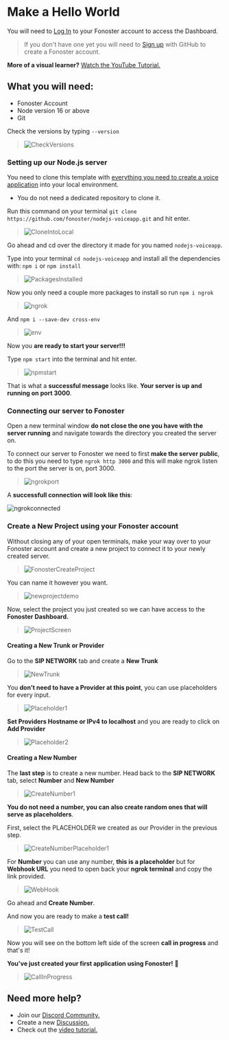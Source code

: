 # Make a Hello World 

You will need to [Log In](https://console.fonoster.io) to your Fonoster account to access the Dashboard.

> If you don't have one yet you will need to [Sign up](https://console.fonoster.io) with GitHub to create a Fonoster account.

**More of a visual learner?** <a href="https://www.youtube.com/watch?v=m6B_9lU4iSw"> Watch the YouTube Tutorial. </a> 

## What you will need:
- Fonoster Account
- Node version 16 or above
- Git

Check the versions by typing `--version` 

> ![CheckVersions](https://user-images.githubusercontent.com/80093500/189737512-b9d6121b-d757-47f6-bc15-48b04ba4663c.png)

### Setting up our Node.js server

You need to clone this template with [everything you need to create a voice application](https://github.com/fonoster/nodejs-voiceapp) into your local environment.

- You do not need a dedicated repository to clone it.

Run this command on your terminal `git clone https://github.com/fonoster/nodejs-voiceapp.git` and hit enter.

> ![CloneIntoLocal](https://user-images.githubusercontent.com/80093500/189739459-8e4e2419-e554-4438-9abe-edaac9b38ef1.jpg)

Go ahead and cd over the directory it made for you named `nodejs-voiceapp`. 

Type into your terminal `cd nodejs-voiceapp` and install all the dependencies with: `npm i` or `npm install`

> ![PackagesInstalled](https://user-images.githubusercontent.com/80093500/189741002-423c8c33-8ad0-41ea-8d1b-a11e7410421f.jpg)

Now you only need a couple more packages to install so run `npm i ngrok`  
> ![ngrok](https://user-images.githubusercontent.com/80093500/189742008-3506d32e-19e7-4f74-8dbb-2b75835127ee.jpg)

And `npm i --save-dev cross-env`
> ![env](https://user-images.githubusercontent.com/80093500/189742295-0c87d7a4-c546-4d16-9b9c-e40b14b036d8.jpg)

Now you **are ready to start your server!!!** 

Type `npm start` into the terminal and hit enter.

>![npmstart](https://user-images.githubusercontent.com/80093500/189742865-c83e58f1-ec10-42c4-972a-f58ce9614811.jpg)

That is what a **successful message** looks like. **Your server is up and running on port 3000**.

### Connecting our server to Fonoster

Open a new terminal window **do not close the one you have with the server running** and navigate towards the directory you created the server on.

To connect our server to Fonoster we need to first **make the server public**, to do this you need to type `ngrok http 3000` and this will make ngrok listen to the port the server is on, port 3000.

>![ngrokport](https://user-images.githubusercontent.com/80093500/189744061-51b4a2d5-111f-487e-b578-cf9613d30637.jpg)

A **successfull connection will look like this**: 

![ngrokconnected](https://user-images.githubusercontent.com/80093500/189744549-989aab42-8ef9-4ff0-a3ec-9bd750aa9c70.jpg)

### Create a New Project using your Fonoster account

Without closing any of your open terminals, make your way over to your Fonoster account and create a new project to connect it to your newly created server. 

>![FonosterCreateProject](https://user-images.githubusercontent.com/80093500/189745109-f2c85777-442d-43ee-910f-24e7e02d3f9b.jpg)

You can name it however you want. 

>![newprojectdemo](https://user-images.githubusercontent.com/80093500/189745961-ce31a0ca-f94e-4564-948c-bf9e898544b3.jpg)

Now, select the project you just created so we can have access to the **Fonoster Dashboard.**

>![ProjectScreen](https://user-images.githubusercontent.com/80093500/189751537-8a100af5-2412-4b9b-b755-650a41e39116.png)

#### Creating a New Trunk or Provider

Go to the **SIP NETWORK** tab and create a **New Trunk**

>![NewTrunk](https://user-images.githubusercontent.com/80093500/189752692-7884833a-73d1-446f-922a-41863a8d4c13.jpg)

You **don't need to have a Provider at this point**, you can use placeholders for every input. 

>![Placeholder1](https://user-images.githubusercontent.com/80093500/189753362-ee1b608a-42ee-4a9d-977d-336b7055c124.jpg)

**Set Providers Hostname or IPv4 to localhost** and you are ready to click on **Add Provider**

>![Placeholder2](https://user-images.githubusercontent.com/80093500/189753477-ffebe23d-15aa-4860-a2ee-8d28a49a8842.jpg)

#### Creating a New Number

The **last step** is to create a new number. Head back to the **SIP NETWORK** tab, select **Number** and **New Number**

>![CreateNumber1](https://user-images.githubusercontent.com/80093500/189754121-a00592d7-7ebe-4df7-86ce-5a2747b39b29.jpg)

**You do not need a number, you can also create random ones that will serve as placeholders**.

First, select the PLACEHOLDER we created as our Provider in the previous step. 

>![CreateNumberPlaceholder1](https://user-images.githubusercontent.com/80093500/189754656-5e05a9f3-3434-4c74-9a1f-731ae089117a.jpg)

For **Number** you can use any number, **this is a placeholder** but for **Webhook URL** you need to open back your **ngrok terminal** and copy the link provided.

>![WebHook](https://user-images.githubusercontent.com/80093500/189755261-7061f989-9711-40ea-90d1-50391b5d06fb.jpg)

Go ahead and **Create Number**.

And now you are ready to make a **test call!**

>![TestCall](https://user-images.githubusercontent.com/80093500/189755924-a3c32659-358f-44f5-8ee2-774a8d0dca44.jpg)

Now you will see on the bottom left side of the screen **call in progress** and that's it! 

**You've just created your first application using Fonoster!** 🎉

>![CallInProgress](https://user-images.githubusercontent.com/80093500/189756179-53f81add-8ba7-45c8-b25e-77b7e5ff7f27.jpg)

## Need more help?

-  Join our <a href="https://discord.gg/mpWSRUhG7e"> Discord Community. </a>
-  Create a new <a href="https://github.com/orgs/fonoster/discussions"> Discussion.</a>
-  Check out the <a href="https://www.youtube.com/watch?v=m6B_9lU4iSw"> video tutorial. </a>





